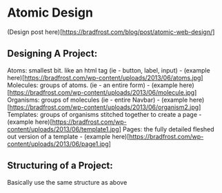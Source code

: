 # Atomic Design

(Design post here)[https://bradfrost.com/blog/post/atomic-web-design/]

## Designing A Project:

Atoms: smallest bit. like an html tag (ie - button, label, input) - (example here)[https://bradfrost.com/wp-content/uploads/2013/06/atoms.jpg]
Molecules: groups of atoms. (ie - an entire form) - (example here)[https://bradfrost.com/wp-content/uploads/2013/06/molecule.jpg]
Organisms: groups of molecules (ie - entire Navbar) - (example here)[https://bradfrost.com/wp-content/uploads/2013/06/organism2.jpg]
Templates: groups of organisms stitched together to create a page - (example here)[https://bradfrost.com/wp-content/uploads/2013/06/template1.jpg]
Pages: the fully detailed fleshed out version of a template - (example here)[https://bradfrost.com/wp-content/uploads/2013/06/page1.jpg]

## Structuring of a Project:

Basically use the same structure as above
